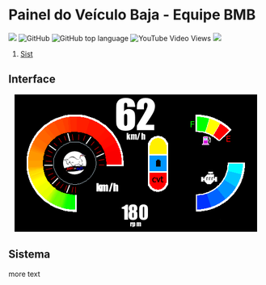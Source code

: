 # Painel do Veículo Baja - Equipe BMB

<img src="https://img.shields.io/badge/BMB-Bem%20Vindo-%2300b1ff"> ![GitHub](https://img.shields.io/github/license/RenilsonMedeiros/DisplayCarBmb?color=%2300b1ff&style=flat)
![GitHub top language](https://img.shields.io/github/languages/top/RenilsonMedeiros/DisplayCarBmb?color=%2300b1ff&style=flat)
![YouTube Video Views](https://img.shields.io/youtube/views/_Dg29awgiN8?style=social) <img src="https://img.shields.io/badge/Follow%20@bumbameubaja-1k-black?style=social&logo=instagram">

1. [Sist](#Sistema)

## Interface
<p align="center">
  <img src="https://github.com/RenilsonMedeiros/DisplayCarBmb/blob/main/src/toReadme/painelBaja.png">
</p>

## Sistema

more text
